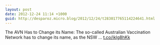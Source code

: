 ```yaml
---
layout: post
date: 2012-12-24 11:14 +1000
guid: http://desparoz.micro.blog/2012/12/24/t283017765114224641.html
---
```

The AVN Has to Change its Name: The so-called Australian Vaccination Network has to change its name, as the NSW ... [t.co/iklg8hKk](http://t.co/iklg8hKk)
